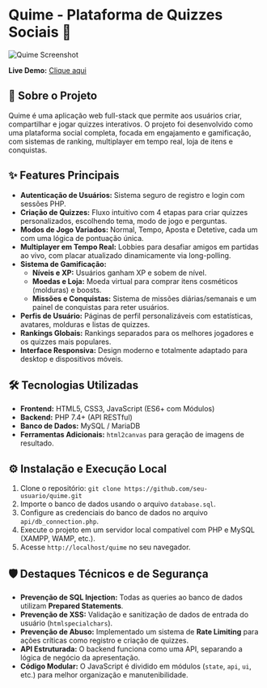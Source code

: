 # Quime - Plataforma de Quizzes Sociais 🚀

![Quime Screenshot](https://i.ibb.co/dwqgVKBw/erasebg-transformed-1.png) <!-- TIRE UM PRINT BONITO OU FAÇA UM GIF! -->

**Live Demo:** [Clique aqui](https://infoscgg22.elementfx.com/) <!-- LINK PARA O PROJETO FUNCIONANDO -->

## 📝 Sobre o Projeto

Quime é uma aplicação web full-stack que permite aos usuários criar, compartilhar e jogar quizzes interativos. O projeto foi desenvolvido como uma plataforma social completa, focada em engajamento e gamificação, com sistemas de ranking, multiplayer em tempo real, loja de itens e conquistas.

## ✨ Features Principais

*   **Autenticação de Usuários:** Sistema seguro de registro e login com sessões PHP.
*   **Criação de Quizzes:** Fluxo intuitivo com 4 etapas para criar quizzes personalizados, escolhendo tema, modo de jogo e perguntas.
*   **Modos de Jogo Variados:** Normal, Tempo, Aposta e Detetive, cada um com uma lógica de pontuação única.
*   **Multiplayer em Tempo Real:** Lobbies para desafiar amigos em partidas ao vivo, com placar atualizado dinamicamente via long-polling.
*   **Sistema de Gamificação:**
    *   **Níveis e XP:** Usuários ganham XP e sobem de nível.
    *   **Moedas e Loja:** Moeda virtual para comprar itens cosméticos (molduras) e boosts.
    *   **Missões e Conquistas:** Sistema de missões diárias/semanais e um painel de conquistas para reter usuários.
*   **Perfis de Usuário:** Páginas de perfil personalizáveis com estatísticas, avatares, molduras e listas de quizzes.
*   **Rankings Globais:** Rankings separados para os melhores jogadores e os quizzes mais populares.
*   **Interface Responsiva:** Design moderno e totalmente adaptado para desktop e dispositivos móveis.

## 🛠️ Tecnologias Utilizadas

*   **Frontend:** HTML5, CSS3, JavaScript (ES6+ com Módulos)
*   **Backend:** PHP 7.4+ (API RESTful)
*   **Banco de Dados:** MySQL / MariaDB
*   **Ferramentas Adicionais:** `html2canvas` para geração de imagens de resultado.

## ⚙️ Instalação e Execução Local

1.  Clone o repositório: `git clone https://github.com/seu-usuario/quime.git`
2.  Importe o banco de dados usando o arquivo `database.sql`.
3.  Configure as credenciais do banco de dados no arquivo `api/db_connection.php`.
4.  Execute o projeto em um servidor local compatível com PHP e MySQL (XAMPP, WAMP, etc.).
5.  Acesse `http://localhost/quime` no seu navegador.

## 🛡️ Destaques Técnicos e de Segurança

*   **Prevenção de SQL Injection:** Todas as queries ao banco de dados utilizam **Prepared Statements**.
*   **Prevenção de XSS:** Validação e sanitização de dados de entrada do usuário (`htmlspecialchars`).
*   **Prevenção de Abuso:** Implementado um sistema de **Rate Limiting** para ações críticas como registro e criação de quizzes.
*   **API Estruturada:** O backend funciona como uma API, separando a lógica de negócio da apresentação.
*   **Código Modular:** O JavaScript é dividido em módulos (`state`, `api`, `ui`, etc.) para melhor organização e manutenibilidade.
